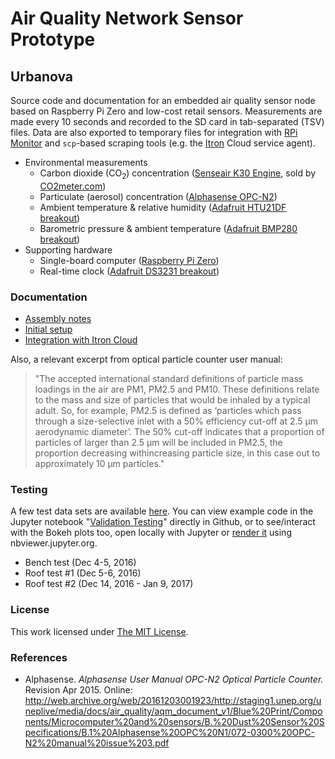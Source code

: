 # Air Quality Network Sensor Prototype

## Urbanova

Source code and documentation for an embedded air quality sensor node based on
Raspberry Pi Zero and low-cost retail sensors. Measurements are made every 10 
seconds and recorded to the SD card in tab-separated (TSV) files. Data are also
exported to temporary files for integration with [RPi Monitor](https://rpi-experiences.blogspot.com)
and `scp`-based scraping tools (e.g. the [Itron](https://www.itron.com/na/) Cloud service agent). 

* Environmental measurements
    * Carbon dioxide (CO<sub>2</sub>) concentration ([Senseair K30 Engine](http://senseair.senseair.com/products/oem-modules/k30/),
        sold by [CO2meter.com](https://www.co2meter.com/collections/co2-sensors/products/k-30-co2-sensor-module))
    * Particulate (aerosol) concentration ([Alphasense OPC-N2](http://www.alphasense.com/index.php/products/optical-particle-counter/))
    * Ambient temperature & relative humidity ([Adafruit HTU21DF breakout](https://www.adafruit.com/product/1899))
    * Barometric pressure & ambient temperature ([Adafruit BMP280 breakout](https://www.adafruit.com/product/2651))
* Supporting hardware
    * Single-board computer ([Raspberry Pi Zero](https://www.raspberrypi.org/products/raspberry-pi-zero/))
    * Real-time clock ([Adafruit DS3231 breakout](https://www.adafruit.com/product/3013))


### Documentation

* [Assembly notes](doc/build/)
* [Initial setup](doc/install/)
* [Integration with Itron Cloud](doc/itron/)

Also, a relevant excerpt from optical particle counter user manual:

> "The accepted international standard definitions of particle mass loadings in
> the air are PM1, PM2.5 and PM10.  These definitions relate to the mass and 
> size of particles that would be inhaled by a typical adult. So, for example,
> PM2.5 is defined as ‘particles which pass through a size-selective inlet with
> a 50% efficiency cut-off at 2.5 μm aerodynamic diameter’.  The 50% cut-off 
> indicates that a proportion of particles of larger than 2.5 μm will be 
> included in PM2.5, the proportion decreasing withincreasing particle size, in
> this case out to approximately 10 μm particles."

### Testing

A few test data sets are available [here](testing/). You can view example code
in the Jupyter notebook "[Validation Testing](testing/Validation%20Testing.ipynb)" 
directly in Github, or to see/interact with the Bokeh plots too, open locally
with Jupyter or [render it](http://nbviewer.jupyter.org/github/wsular/urbanova-aqnet-rpi-node/blob/master/testing/Validation%20Testing.ipynb)
using nbviewer.jupyter.org. 

* Bench test (Dec 4-5, 2016)
* Roof test #1 (Dec 5-6, 2016)
* Roof test #2 (Dec 14, 2016 - Jan 9, 2017)


### License

This work licensed under [The MIT License](http://opensource.org/licenses/mit-license.html).

### References

* Alphasense. *Alphasense User Manual OPC-N2 Optical Particle Counter.*
  Revision Apr 2015. Online: 
  <http://web.archive.org/web/20161203001923/http://staging1.unep.org/uneplive/media/docs/air_quality/aqm_document_v1/Blue%20Print/Components/Microcomputer%20and%20sensors/B.%20Dust%20Sensor%20Specifications/B.1%20Alphasense%20OPC%20N1/072-0300%20OPC-N2%20manual%20issue%203.pdf>


